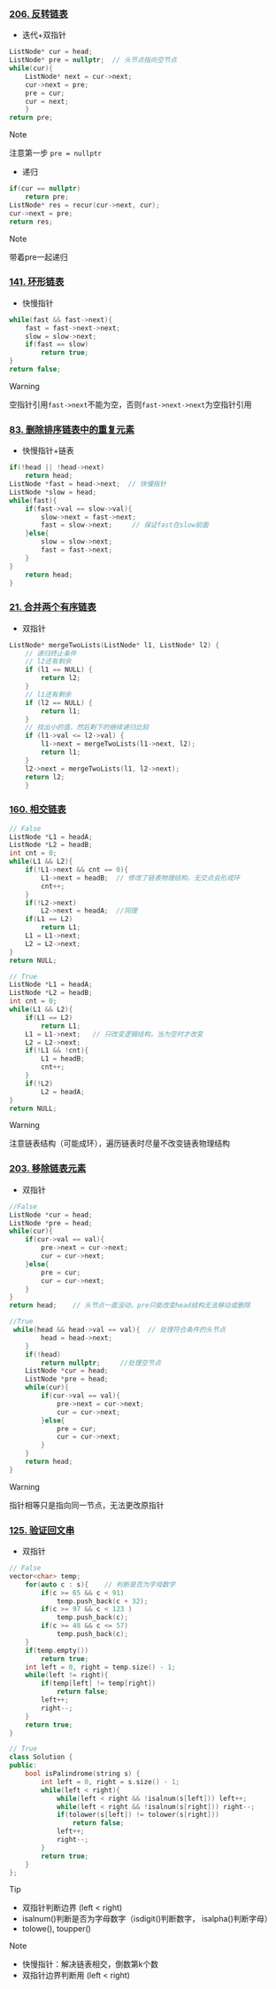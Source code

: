 ### [206. 反转链表](https://leetcode.cn/problems/reverse-linked-list/)
- 迭代+双指针
```cpp
ListNode* cur = head;
ListNode* pre = nullptr;  // 头节点指向空节点
while(cur){
    ListNode* next = cur->next;
    cur->next = pre;
    pre = cur;
    cur = next;
    }
return pre;
```
>[!note]
>注意第一步 ``pre = nullptr``

- 递归
```cpp
if(cur == nullptr)
    return pre;
ListNode* res = recur(cur->next, cur);
cur->next = pre;
return res;
```
>[!note]
>带着pre一起递归


### [141. 环形链表](https://leetcode.cn/problems/linked-list-cycle/)
- 快慢指针
```cpp
while(fast && fast->next){  
    fast = fast->next->next;  
    slow = slow->next;  
    if(fast == slow)  
        return true;  
}  
return false;
```
>[!warning]
>空指针引用``fast->next``不能为空，否则``fast->next->next``为空指针引用

### [83. 删除排序链表中的重复元素](https://leetcode.cn/problems/remove-duplicates-from-sorted-list/)
- 快慢指针+链表
```cpp
if(!head || !head->next)
    return head;
ListNode *fast = head->next;  // 快慢指针
ListNode *slow = head;
while(fast){
    if(fast->val == slow->val){
        slow->next = fast->next;
        fast = slow->next;     // 保证fast在slow前面
    }else{
        slow = slow->next;
        fast = fast->next;
    }
}
    return head;
}
```
### [21. 合并两个有序链表](https://leetcode.cn/problems/merge-two-sorted-lists/)
- 双指针
```cpp
ListNode* mergeTwoLists(ListNode* l1, ListNode* l2) {
    // 递归终止条件
    // l2还有剩余
    if (l1 == NULL) {
        return l2;
    }
    // l1还有剩余
    if (l2 == NULL) {
        return l1;
    }
    // 找出小的值，然后剩下的继续递归比较
    if (l1->val <= l2->val) {
        l1->next = mergeTwoLists(l1->next, l2);
        return l1;
    }
    l2->next = mergeTwoLists(l1, l2->next);
    return l2;
    }
```


### [160. 相交链表](https://leetcode.cn/problems/intersection-of-two-linked-lists/)
```cpp
// False
ListNode *L1 = headA;  
ListNode *L2 = headB;  
int cnt = 0;  
while(L1 && L2){  
    if(!L1->next && cnt == 0){  
        L1->next = headB;  // 修改了链表物理结构，无交点会形成环
        cnt++;             
    }  
    if(!L2->next)  
        L2->next = headA;  //同理
    if(L1 == L2)  
        return L1;  
    L1 = L1->next;  
    L2 = L2->next;  
}  
return NULL;

// True
ListNode *L1 = headA;  
ListNode *L2 = headB;  
int cnt = 0;  
while(L1 && L2){  
    if(L1 == L2)  
        return L1;  
    L1 = L1->next;   // 只改变逻辑结构，当为空时才改变
    L2 = L2->next;  
    if(!L1 && !cnt){  
        L1 = headB;  
        cnt++;  
    }  
    if(!L2)  
        L2 = headA;  
}  
return NULL;
```
>[!warning]
>注意链表结构（可能成环），遍历链表时尽量不改变链表物理结构

### [203. 移除链表元素](https://leetcode.cn/problems/remove-linked-list-elements/)
- 双指针
```cpp
//False
ListNode *cur = head;  
ListNode *pre = head;  
while(cur){  
    if(cur->val == val){  
        pre->next = cur->next;  
        cur = cur->next;  
    }else{  
        pre = cur;  
        cur = cur->next;  
    }  
}  
return head;    // 头节点一直没动，pre只能改变head结构无法移动或删除

//True
 while(head && head->val == val){  // 处理符合条件的头节点
        head = head->next;  
    }  
    if(!head)  
        return nullptr;     //处理空节点
    ListNode *cur = head;  
    ListNode *pre = head;  
    while(cur){  
        if(cur->val == val){  
            pre->next = cur->next;  
            cur = cur->next;  
        }else{  
            pre = cur;  
            cur = cur->next;  
        }  
    }  
    return head;  
}
```
>[!warning]
>指针相等只是指向同一节点，无法更改原指针

### [125. 验证回文串](https://leetcode.cn/problems/valid-palindrome/)
- 双指针
```cpp
// False
vector<char> temp;  
    for(auto c : s){    // 判断是否为字母数字
        if(c >= 65 && c < 91)  
            temp.push_back(c + 32);  
        if(c >= 97 && c < 123 )  
            temp.push_back(c);  
        if(c >= 48 && c <= 57)  
            temp.push_back(c);  
    }  
    if(temp.empty())  
        return true;  
    int left = 0, right = temp.size() - 1;  
    while(left != right){  
        if(temp[left] != temp[right])  
            return false;  
        left++;  
        right--;  
    }  
    return true;  
}

// True
class Solution {
public:
    bool isPalindrome(string s) {
        int left = 0, right = s.size() - 1;
        while(left < right){
            while(left < right && !isalnum(s[left])) left++;
            while(left < right && !isalnum(s[right])) right--;
            if(tolower(s[left]) != tolower(s[right])) 
                return false;
            left++;
            right--;
        }
        return true;
    }
};
```
>[!tip]
>- 双指针判断边界 (left < right)
>- isalnum()判断是否为字母数字（isdigit()判断数字， isalpha()判断字母）
>- tolowe(), toupper()



>[!note]
>- 快慢指针：解决链表相交，倒数第k个数
>- 双指针边界判断用  (left < right)

 